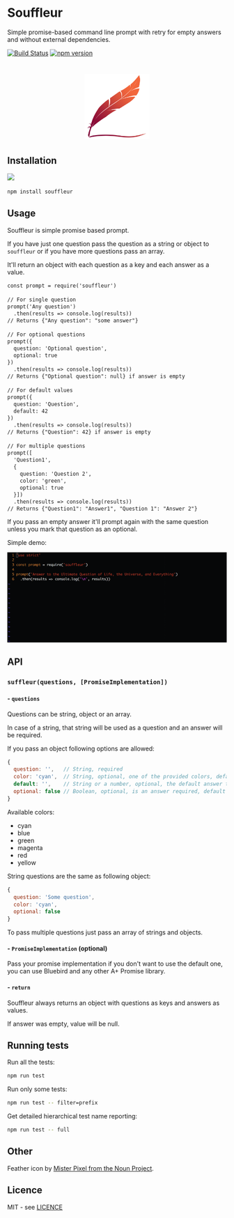 # Souffleur
Simple promise-based command line prompt with retry for empty answers and without external dependencies.

[![Build Status](https://travis-ci.org/stojanovic/souffleur.svg)](https://travis-ci.org/stojanovic/souffleur) [![npm version](https://badge.fury.io/js/souffleur.svg)](http://badge.fury.io/js/souffleur)

<h1 align="center">
  <img width="150" src="souffleur.png" alt="souffleur">
  <br>
</h1>

## Installation

[![](https://nodei.co/npm/souffleur.svg?downloads=true&downloadRank=true&stars=true)](https://www.npmjs.com/package/souffleur)

```bash
npm install souffleur
```

## Usage

Souffleur is simple promise based prompt.

If you have just one question pass the question as a string or object to `souffleur` or if you have more questions pass an array.

It'll return an object with each question as a key and each answer as a value.

```
const prompt = require('souffleur')

// For single question
prompt('Any question')
  .then(results => console.log(results))
// Returns {"Any question": "some answer"}
  
// For optional questions
prompt({
  question: 'Optional question',
  optional: true
})
  .then(results => console.log(results))
// Returns {"Optional question": null} if answer is empty

// For default values
prompt({
  question: 'Question',
  default: 42
})
  .then(results => console.log(results))
// Returns {"Question": 42} if answer is empty

// For multiple questions
prompt([
  'Question1',
  {
    question: 'Question 2',
    color: 'green',
    optional: true
  }])
  .then(results => console.log(results))
// Returns {"Question1": "Answer1", "Question 1": "Answer 2"}
```
If you pass an empty answer it'll prompt again with the same question unless you mark that question as an optional.

Simple demo:

<img width="640" src="demo.gif" alt="demo">

## API

### `suffleur(questions, [PromiseImplementation])`

#### - `questions`

Questions can be string, object or an array.

In case of a string, that string will be used as a question and an answer will be required.

If you pass an object following options are allowed:

```js
{
  question: '',   // String, required
  color: 'cyan',  // String, optional, one of the provided colors, default is cyan
  default: '',    // String or a number, optional, the default answer to the question
  optional: false // Boolean, optional, is an answer required, default is true
}
```

Available colors:

- cyan
- blue
- green
- magenta
- red
- yellow

String questions are the same as following object:

```js
{
  question: 'Some question',
  color: 'cyan',
  optional: false
}
```

To pass multiple questions just pass an array of strings and objects.


#### - `PromiseImplementation` (optional)

Pass your promise implementation if you don't want to use the default one, you can use Bluebird and any other A+ Promise library.

#### - `return`

Souffleur always returns an object with questions as keys and answers as values.

If answer was empty, value will be null.

## Running tests

Run all the tests:

```bash
npm run test
```

Run only some tests:

```bash
npm run test -- filter=prefix
```

Get detailed hierarchical test name reporting:

```bash
npm run test -- full
```

## Other

Feather icon by [Mister Pixel from the Noun Project](https://thenounproject.com/MisterPixel/).

## Licence

MIT - see [LICENCE](LICENCE)
